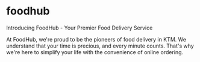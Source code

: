 # foodhub
Introducing FoodHub - Your Premier Food Delivery Service

At FoodHub, we're proud to be the pioneers of food delivery in KTM. We understand that your time is precious, and every minute counts. That's why we're here to simplify your life with the convenience of online ordering.
